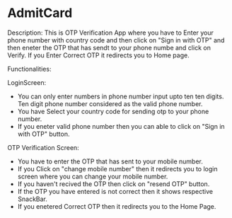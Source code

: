 # AdmitCard

Description:
This is OTP Verification App where you have to Enter your phone number with country code and then click on "Sign in with OTP" and then eneter the OTP that has sendt to your phone numbe and click on Verify. If you Enter Correct OTP it redirects you to Home page.

Functionalities:

LoginScreen: 
* You can only enter numbers in phone number input upto ten ten digits. Ten digit phone number considered as the valid phone number.
* You have Select your country code for sending otp to your phone number.
* If you eneter valid phone number then you can able to click on "Sign in with OTP" button.

OTP Verification Screen:
* You have to enter the OTP that has sent to your mobile number.
* If you Click on "change mobile number" then it redirects you to login screen where you can change your mobile number.
* If you haven't recived the OTP then click on "resend OTP" button.
* If the OTP you have entered is not correct then it shows respective SnackBar.
* If you enetered Correct OTP then it redirects you to the Home Page.
